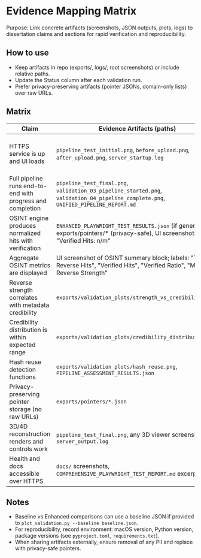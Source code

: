 # Evidence Mapping Matrix

Purpose: Link concrete artifacts (screenshots, JSON outputs, plots, logs) to dissertation claims and sections for rapid verification and reproducibility.

## How to use
- Keep artifacts in repo (exports/, logs/, root screenshots) or include relative paths.
- Update the Status column after each validation run.
- Prefer privacy-preserving artifacts (pointer JSONs, domain-only lists) over raw URLs.

## Matrix

| Claim | Evidence Artifacts (paths) | Validation Steps | Status |
|---|---|---|---|
| HTTPS service is up and UI loads | `pipeline_test_initial.png`, `before_upload.png`, `after_upload.png`, `server_startup.log` | Open https://localhost:8000 with cert-ignore; confirm landing UI renders; see initial screenshot | Pending |
| Full pipeline runs end-to-end with progress and completion | `pipeline_test_final.png`, `validation_03_pipeline_started.png`, `validation_04_pipeline_complete.png`, `UNIFIED_PIPELINE_REPORT.md` | Upload 3–6 images, start pipeline, observe progress, Completed badge, and View report link | Pending |
| OSINT engine produces normalized hits with verification | `ENHANCED_PLAYWRIGHT_TEST_RESULTS.json` (if generated), exports/pointers/* (privacy-safe), UI screenshots with "Verified Hits: n/m" | Run with `RUN_FULL_MODE=1`; inspect per-image OSINT cards and pointer artifacts | Pending |
| Aggregate OSINT metrics are displayed | UI screenshot of OSINT summary block; labels: "Total Reverse Hits", "Verified Hits", "Verified Ratio", "Mean Reverse Strength" | After run completes, scroll OSINT section and capture screenshot | Pending |
| Reverse strength correlates with metadata credibility | `exports/validation_plots/strength_vs_credibility.png` | Generate plots via `scripts/plot_validation.py` and inspect scatter correlation | Pending |
| Credibility distribution is within expected range | `exports/validation_plots/credibility_distribution.png` | Inspect histogram; compare to baseline if available | Pending |
| Hash reuse detection functions | `exports/validation_plots/hash_reuse.png`, `PIPELINE_ASSESSMENT_RESULTS.json` | Validate duplicate vs unique counts; cross-check JSON | Pending |
| Privacy-preserving pointer storage (no raw URLs) | `exports/pointers/*.json` | Open a pointer file; confirm only domains and verified flags exist, no full URLs | Pending |
| 3D/4D reconstruction renders and controls work | `pipeline_test_final.png`, any 3D viewer screenshots, `server_output.log` | Confirm 3D viewer container present, buttons clickable | Pending |
| Health and docs accessible over HTTPS | `docs/` screenshots, `COMPREHENSIVE_PLAYWRIGHT_TEST_REPORT.md` excerpts | Visit `/api` and `/docs` in the browser; take screenshots | Pending |

## Notes
- Baseline vs Enhanced comparisons can use a baseline JSON if provided to `plot_validation.py --baseline baseline.json`.
- For reproducibility, record environment: macOS version, Python version, package versions (see `pyproject.toml`, `requirements.txt`).
- When sharing artifacts externally, ensure removal of any PII and replace with privacy-safe pointers.
